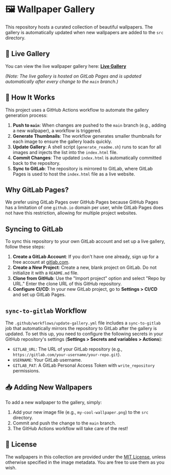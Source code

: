 # 🖼️ Wallpaper Gallery

This repository hosts a curated collection of beautiful wallpapers. The gallery is automatically updated when new wallpapers are added to the `src` directory.

## 🚀 Live Gallery

You can view the live wallpaper gallery here: **[Live Gallery](https://rishabh.gitlab.io/wallpapers/)**

*(Note: The live gallery is hosted on GitLab Pages and is updated automatically after every change to the `main` branch.)*

## 🎨 How It Works

This project uses a GitHub Actions workflow to automate the gallery generation process:

1.  **Push to `main`**: When changes are pushed to the `main` branch (e.g., adding a new wallpaper), a workflow is triggered.
2.  **Generate Thumbnails**: The workflow generates smaller thumbnails for each image to ensure the gallery loads quickly.
3.  **Update Gallery**: A shell script (`generate_readme.sh`) runs to scan for all images and injects the list into the `index.html` file.
4.  **Commit Changes**: The updated `index.html` is automatically committed back to the repository.
5.  **Sync to GitLab**: The repository is mirrored to GitLab, where GitLab Pages is used to host the `index.html` file as a live website.

## Why GitLab Pages?

We prefer using GitLab Pages over GitHub Pages because GitHub Pages has a limitation of one `github.io` domain per user, while GitLab Pages does not have this restriction, allowing for multiple project websites.

## Syncing to GitLab

To sync this repository to your own GitLab account and set up a live gallery, follow these steps:

1.  **Create a GitLab Account**: If you don't have one already, sign up for a free account at [gitlab.com](https://gitlab.com).
2.  **Create a New Project**: Create a new, blank project on GitLab. Do not initialize it with a `README.md` file.
3.  **Clone from GitHub**: Use the "Import project" option and select "Repo by URL." Enter the clone URL of this GitHub repository.
4.  **Configure CI/CD**: In your new GitLab project, go to **Settings > CI/CD** and set up GitLab Pages.

## `sync-to-gitlab` Workflow

The `.github/workflows/update-gallery.yml` file includes a `sync-to-gitlab` job that automatically mirrors the repository to GitLab after the gallery is updated. To set this up, you need to configure the following secrets in your GitHub repository's settings (**Settings > Secrets and variables > Actions**):

*   `GITLAB_URL`: The URL of your GitLab repository (e.g., `https://gitlab.com/your-username/your-repo.git`).
*   `USERNAME`: Your GitLab username.
*   `GITLAB_PAT`: A GitLab Personal Access Token with `write_repository` permissions.

## 📥 Adding New Wallpapers

To add a new wallpaper to the gallery, simply:

1.  Add your new image file (e.g., `my-cool-wallpaper.png`) to the `src` directory.
2.  Commit and push the change to the `main` branch.
3.  The GitHub Actions workflow will take care of the rest!

## 📜 License

The wallpapers in this collection are provided under the [MIT License](LICENSE), unless otherwise specified in the image metadata. You are free to use them as you wish.
